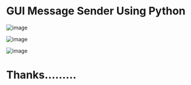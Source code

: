 # GUI Message Sender Using Python

![image](https://user-images.githubusercontent.com/62868878/99901011-78bb5380-2cd9-11eb-917c-f7b5a944fe43.png)

![image](https://user-images.githubusercontent.com/62868878/99901026-9e485d00-2cd9-11eb-919b-eafdad673bae.png)

![image](https://user-images.githubusercontent.com/62868878/99901111-31819280-2cda-11eb-8d88-4aa5a9f0cb99.png)

#   Thanks.........
